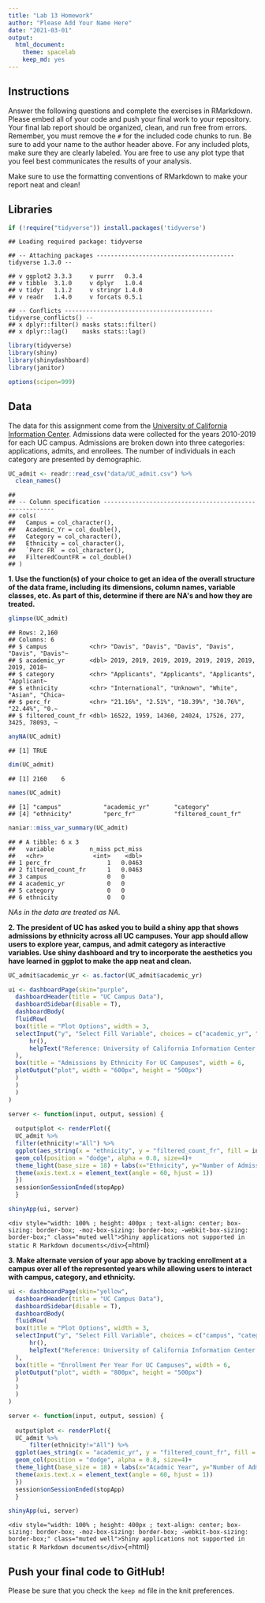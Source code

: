 ```yaml
---
title: "Lab 13 Homework"
author: "Please Add Your Name Here"
date: "2021-03-01"
output:
  html_document: 
    theme: spacelab
    keep_md: yes
---
```




## Instructions
Answer the following questions and complete the exercises in RMarkdown. Please embed all of your code and push your final work to your repository. Your final lab report should be organized, clean, and run free from errors. Remember, you must remove the `#` for the included code chunks to run. Be sure to add your name to the author header above. For any included plots, make sure they are clearly labeled. You are free to use any plot type that you feel best communicates the results of your analysis.  

Make sure to use the formatting conventions of RMarkdown to make your report neat and clean!  

## Libraries

```r
if (!require("tidyverse")) install.packages('tidyverse')
```

```
## Loading required package: tidyverse
```

```
## -- Attaching packages --------------------------------------- tidyverse 1.3.0 --
```

```
## v ggplot2 3.3.3     v purrr   0.3.4
## v tibble  3.1.0     v dplyr   1.0.4
## v tidyr   1.1.2     v stringr 1.4.0
## v readr   1.4.0     v forcats 0.5.1
```

```
## -- Conflicts ------------------------------------------ tidyverse_conflicts() --
## x dplyr::filter() masks stats::filter()
## x dplyr::lag()    masks stats::lag()
```


```r
library(tidyverse)
library(shiny)
library(shinydashboard)
library(janitor)
```

```r
options(scipen=999)
```


## Data
The data for this assignment come from the [University of California Information Center](https://www.universityofcalifornia.edu/infocenter). Admissions data were collected for the years 2010-2019 for each UC campus. Admissions are broken down into three categories: applications, admits, and enrollees. The number of individuals in each category are presented by demographic.  

```r
UC_admit <- readr::read_csv("data/UC_admit.csv") %>% 
  clean_names()
```

```
## 
## -- Column specification --------------------------------------------------------
## cols(
##   Campus = col_character(),
##   Academic_Yr = col_double(),
##   Category = col_character(),
##   Ethnicity = col_character(),
##   `Perc FR` = col_character(),
##   FilteredCountFR = col_double()
## )
```

**1. Use the function(s) of your choice to get an idea of the overall structure of the data frame, including its dimensions, column names, variable classes, etc. As part of this, determine if there are NA's and how they are treated.**  

```r
glimpse(UC_admit)
```

```
## Rows: 2,160
## Columns: 6
## $ campus            <chr> "Davis", "Davis", "Davis", "Davis", "Davis", "Davis"~
## $ academic_yr       <dbl> 2019, 2019, 2019, 2019, 2019, 2019, 2019, 2019, 2018~
## $ category          <chr> "Applicants", "Applicants", "Applicants", "Applicant~
## $ ethnicity         <chr> "International", "Unknown", "White", "Asian", "Chica~
## $ perc_fr           <chr> "21.16%", "2.51%", "18.39%", "30.76%", "22.44%", "0.~
## $ filtered_count_fr <dbl> 16522, 1959, 14360, 24024, 17526, 277, 3425, 78093, ~
```

```r
anyNA(UC_admit)
```

```
## [1] TRUE
```

```r
dim(UC_admit)
```

```
## [1] 2160    6
```

```r
names(UC_admit)
```

```
## [1] "campus"            "academic_yr"       "category"         
## [4] "ethnicity"         "perc_fr"           "filtered_count_fr"
```

```r
naniar::miss_var_summary(UC_admit)
```

```
## # A tibble: 6 x 3
##   variable          n_miss pct_miss
##   <chr>              <int>    <dbl>
## 1 perc_fr                1   0.0463
## 2 filtered_count_fr      1   0.0463
## 3 campus                 0   0     
## 4 academic_yr            0   0     
## 5 category               0   0     
## 6 ethnicity              0   0
```
*NAs in the data are treated as NA.* 

**2. The president of UC has asked you to build a shiny app that shows admissions by ethnicity across all UC campuses. Your app should allow users to explore year, campus, and admit category as interactive variables. Use shiny dashboard and try to incorporate the aesthetics you have learned in ggplot to make the app neat and clean.**

```r
UC_admit$academic_yr <- as.factor(UC_admit$academic_yr)
```


```r
ui <- dashboardPage(skin="purple",
  dashboardHeader(title = "UC Campus Data"),
  dashboardSidebar(disable = T),
  dashboardBody(
  fluidRow(
  box(title = "Plot Options", width = 3,
  selectInput("y", "Select Fill Variable", choices = c("academic_yr", "campus", "category"), selected = "academic_yr"), 
      hr(),
      helpText("Reference: University of California Information Center @https://www.universityofcalifornia.edu/infocenter")
  ), 
  box(title = "Admissions by Ethnicity For UC Campuses", width = 6,
  plotOutput("plot", width = "600px", height = "500px")
  ) 
  ) 
  ) 
)

server <- function(input, output, session) { 
  
  output$plot <- renderPlot({
  UC_admit %>% 
  filter(ethnicity!="All") %>%
  ggplot(aes_string(x = "ethnicity", y = "filtered_count_fr", fill = input$y)) +
  geom_col(position = "dodge", alpha = 0.8, size=4)+
  theme_light(base_size = 18) + labs(x="Ethnicity", y="Number of Admissions", fill = "Fill Variable") +
  theme(axis.text.x = element_text(angle = 60, hjust = 1))
  })
  session$onSessionEnded(stopApp)
  }

shinyApp(ui, server)
```

`<div style="width: 100% ; height: 400px ; text-align: center; box-sizing: border-box; -moz-box-sizing: border-box; -webkit-box-sizing: border-box;" class="muted well">Shiny applications not supported in static R Markdown documents</div>`{=html}

**3. Make alternate version of your app above by tracking enrollment at a campus over all of the represented years while allowing users to interact with campus, category, and ethnicity.**

```r
ui <- dashboardPage(skin="yellow",
  dashboardHeader(title = "UC Campus Data"),
  dashboardSidebar(disable = T),
  dashboardBody(
  fluidRow(
  box(title = "Plot Options", width = 3,
  selectInput("y", "Select Fill Variable", choices = c("campus", "category", "ethnicity"), selected = "campus"), 
      hr(),
      helpText("Reference: University of California Information Center @https://www.universityofcalifornia.edu/infocenter")
  ), 
  box(title = "Enrollment Per Year For UC Campuses", width = 6,
  plotOutput("plot", width = "800px", height = "500px")
  ) 
  ) 
  ) 
)

server <- function(input, output, session) { 
  
  output$plot <- renderPlot({
  UC_admit %>% 
      filter(ethnicity!="All") %>% 
  ggplot(aes_string(x = "academic_yr", y = "filtered_count_fr", fill = input$y)) +
  geom_col(position = "dodge", alpha = 0.8, size=4)+
  theme_light(base_size = 18) + labs(x="Acadmic Year", y="Number of Admissions", fill = "Fill Variable") +
  theme(axis.text.x = element_text(angle = 60, hjust = 1))
  })
  session$onSessionEnded(stopApp)
  }

shinyApp(ui, server)
```

`<div style="width: 100% ; height: 400px ; text-align: center; box-sizing: border-box; -moz-box-sizing: border-box; -webkit-box-sizing: border-box;" class="muted well">Shiny applications not supported in static R Markdown documents</div>`{=html}

## Push your final code to GitHub!
Please be sure that you check the `keep md` file in the knit preferences. 
